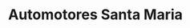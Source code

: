 ---
title: "Automotores Santa Maria"
url: /ciudad-autonoma-de-buenos-aires/automotores-santa-maria/
shop: coche
---